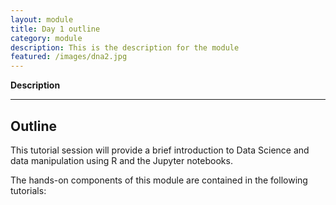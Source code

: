 ```yaml
---
layout: module
title: Day 1 outline
category: module
description: This is the description for the module
featured: /images/dna2.jpg
---
```



**Description**

---

## Outline
This tutorial session will provide a brief introduction to Data Science and data manipulation using R and the Jupyter notebooks.

The hands-on components of this module are contained in the following tutorials:
